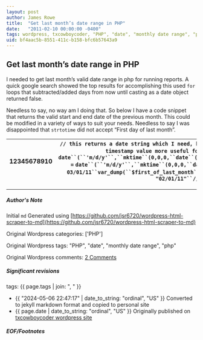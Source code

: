 ```yaml
---
layout: post
author: James Rowe
title:  "Get last month’s date range in PHP"
date:   "2011-02-10 00:00:00 -0400"
tags: wordpress, txcowboycoder, "PHP", "date", "monthly date range", "php"
uid: bf4aac5b-8551-411c-b158-bfc6b57643a9
---
```



## Get last month’s date range in PHP


I needed to get last month’s valid date range in php for running reports. A quick google search showed the top results for accomplishing this used `for` loops that subtracted/added days from now until casting as a date object returned false.


Needless to say, no way am I doing that. So below I have a code snippet that returns the valid start and end date of the previous month. This could be modified in a variety of ways to suit your needs. Needless to say I was disappointed that `strtotime` did not accept “First day of last month”.




| 12345678910 | `// this returns a date string which I need, but removing the casting as a date``// returns a unix timestamp value more useful for calculations``$first_of_last_month` `=` `date``(``'m/d/y'``,``mktime``(0,0,0,``date``(``'m'``)-1,1,``date``(``'y'``)));``$end_of_last_month` `=` `date``(``'m/d/y'``,``mktime``(0,0,0,``date``(``'m'``),0,``date``(``'y'``)));` `// if run on 03/01/11``var_dump(``$first_of_last_month``,` `$end_of_last_month``);``// outputs``// string(8) "02/01/11"``// string(8) "02/28/11"` |
| --- | --- |




---

##### Author's Note

Initial `md` Generated using [https://github.com/jsr6720/wordpress-html-scraper-to-md](https://github.com/jsr6720/wordpress-html-scraper-to-md)

Original Wordpress categories: ['PHP']

Original Wordpress tags: "PHP", "date", "monthly date range", "php"

Original Wordpress comments: <a href="https://txcowboycoder.wordpress.com/2011/02/10/get-last-months-date-range-in-php/#comments">2 Comments</a>

##### Significant revisions

tags: {{ page.tags | join: ", " }} <!-- todo move this somewhere -->

- {{ "2024-05-06 22:47:17" | date_to_string: "ordinal", "US" }} Converted to jekyll markdown format and copied to personal site
- {{ page.date | date_to_string: "ordinal", "US" }} Originally published on [txcowboycoder wordpress site](https://txcowboycoder.wordpress.com/2011/02/10/get-last-months-date-range-in-php/)

##### EOF/Footnotes

